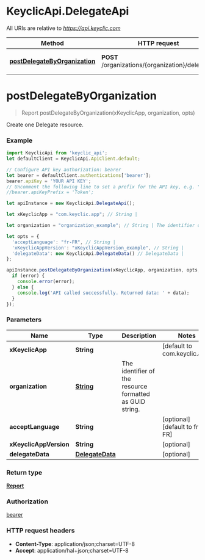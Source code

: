 # KeyclicApi.DelegateApi

All URIs are relative to *https://api.keyclic.com*

Method | HTTP request | Description
------------- | ------------- | -------------
[**postDelegateByOrganization**](DelegateApi.md#postDelegateByOrganization) | **POST** /organizations/{organization}/delegates | Create one Delegate resource.


<a name="postDelegateByOrganization"></a>
# **postDelegateByOrganization**
> Report postDelegateByOrganization(xKeyclicApp, organization, opts)

Create one Delegate resource.

### Example
```javascript
import KeyclicApi from 'keyclic_api';
let defaultClient = KeyclicApi.ApiClient.default;

// Configure API key authorization: bearer
let bearer = defaultClient.authentications['bearer'];
bearer.apiKey = 'YOUR API KEY';
// Uncomment the following line to set a prefix for the API key, e.g. "Token" (defaults to null)
//bearer.apiKeyPrefix = 'Token';

let apiInstance = new KeyclicApi.DelegateApi();

let xKeyclicApp = "com.keyclic.app"; // String | 

let organization = "organization_example"; // String | The identifier of the resource formatted as GUID string.

let opts = { 
  'acceptLanguage': "fr-FR", // String | 
  'xKeyclicAppVersion': "xKeyclicAppVersion_example", // String | 
  'delegateData': new KeyclicApi.DelegateData() // DelegateData | 
};

apiInstance.postDelegateByOrganization(xKeyclicApp, organization, opts, (error, data, response) => {
  if (error) {
    console.error(error);
  } else {
    console.log('API called successfully. Returned data: ' + data);
  }
});
```

### Parameters

Name | Type | Description  | Notes
------------- | ------------- | ------------- | -------------
 **xKeyclicApp** | **String**|  | [default to com.keyclic.app]
 **organization** | [**String**](.md)| The identifier of the resource formatted as GUID string. | 
 **acceptLanguage** | **String**|  | [optional] [default to fr-FR]
 **xKeyclicAppVersion** | **String**|  | [optional] 
 **delegateData** | [**DelegateData**](DelegateData.md)|  | [optional] 

### Return type

[**Report**](Report.md)

### Authorization

[bearer](../README.md#bearer)

### HTTP request headers

 - **Content-Type**: application/json;charset=UTF-8
 - **Accept**: application/hal+json;charset=UTF-8

